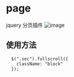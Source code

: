 # page

jquery 分页插件
![image](https://github.com/Roonie1/page/tree/master/images/demo.png)
## 使用方法 

```
  $(".sec").fullscroll({
    className: "block"
  });
```
